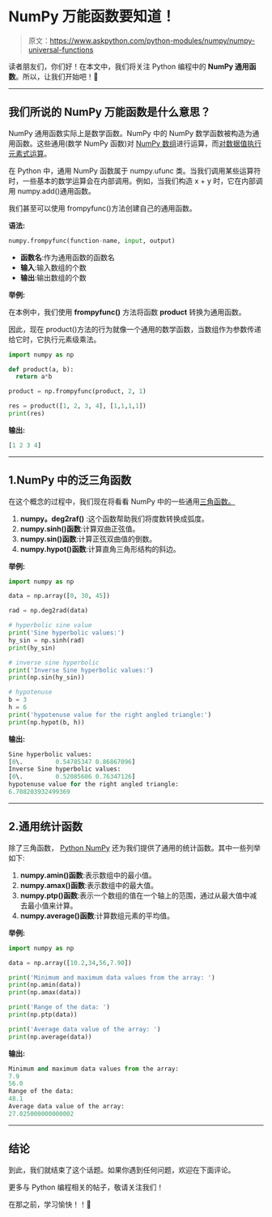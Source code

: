 # NumPy 万能函数要知道！

> 原文：<https://www.askpython.com/python-modules/numpy/numpy-universal-functions>

读者朋友们，你们好！在本文中，我们将关注 Python 编程中的 **NumPy 通用函数**。所以，让我们开始吧！🙂

* * *

## 我们所说的 NumPy 万能函数是什么意思？

NumPy 通用函数实际上是数学函数。NumPy 中的 NumPy 数学函数被构造为通用函数。这些通用(数学 NumPy 函数)对 [NumPy 数组](https://www.askpython.com/python-modules/numpy/python-numpy-arrays)进行运算，而[对数据值执行元素式运算](https://www.askpython.com/python-modules/numpy/numpy-broadcasting)。

在 Python 中，通用 NumPy 函数属于 numpy.ufunc 类。当我们调用某些运算符时，一些基本的数学运算会在内部调用。例如，当我们构造 x + y 时，它在内部调用 numpy.add()通用函数。

我们甚至可以使用 frompyfunc()方法创建自己的通用函数。

**语法:**

```py
numpy.frompyfunc(function-name, input, output)

```

*   **函数名**:作为通用函数的函数名
*   **输入**:输入数组的个数
*   **输出**:输出数组的个数

**举例:**

在本例中，我们使用 **frompyfunc()** 方法将函数 **product** 转换为通用函数。

因此，现在 product()方法的行为就像一个通用的数学函数，当数组作为参数传递给它时，它执行元素级乘法。

```py
import numpy as np

def product(a, b):
  return a*b

product = np.frompyfunc(product, 2, 1)

res = product([1, 2, 3, 4], [1,1,1,1])
print(res)

```

**输出:**

```py
[1 2 3 4]

```

* * *

## 1.NumPy 中的泛三角函数

在这个概念的过程中，我们现在将看看 NumPy 中的一些通用[三角函数。](https://www.askpython.com/python/numpy-trigonometric-functions)

1.  **numpy。deg2raf()** :这个函数帮助我们将度数转换成弧度。
2.  **numpy.sinh()函数**:计算双曲正弦值。
3.  **numpy.sin()函数**:计算正弦双曲值的倒数。
4.  **numpy.hypot()函数**:计算直角三角形结构的斜边。

**举例:**

```py
import numpy as np

data = np.array([0, 30, 45])

rad = np.deg2rad(data)

# hyperbolic sine value
print('Sine hyperbolic values:')
hy_sin = np.sinh(rad)
print(hy_sin)

# inverse sine hyperbolic
print('Inverse Sine hyperbolic values:')
print(np.sin(hy_sin))

# hypotenuse
b = 3
h = 6
print('hypotenuse value for the right angled triangle:')
print(np.hypot(b, h))

```

**输出:**

```py
Sine hyperbolic values:
[0\.         0.54785347 0.86867096]
Inverse Sine hyperbolic values:
[0\.         0.52085606 0.76347126]
hypotenuse value for the right angled triangle:
6.708203932499369

```

* * *

## 2.通用统计函数

除了三角函数， [Python NumPy](https://www.askpython.com/python-modules/numpy/python-numpy-module) 还为我们提供了通用的统计函数。其中一些列举如下:

1.  **numpy.amin()函数**:表示数组中的最小值。
2.  **numpy.amax()函数**:表示数组中的最大值。
3.  **numpy.ptp()函数**:表示一个数组的值在一个轴上的范围，通过从最大值中减去最小值来计算。
4.  **numpy.average()函数**:计算数组元素的平均值。

**举例:**

```py
import numpy as np

data = np.array([10.2,34,56,7.90])

print('Minimum and maximum data values from the array: ')
print(np.amin(data))
print(np.amax(data))

print('Range of the data: ')
print(np.ptp(data))

print('Average data value of the array: ')
print(np.average(data))

```

**输出:**

```py
Minimum and maximum data values from the array:
7.9
56.0
Range of the data:
48.1
Average data value of the array:
27.025000000000002

```

* * *

## 结论

到此，我们就结束了这个话题。如果你遇到任何问题，欢迎在下面评论。

更多与 Python 编程相关的帖子，敬请关注我们！

在那之前，学习愉快！！🙂